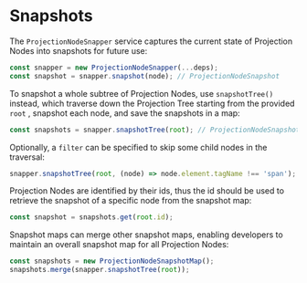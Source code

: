 # Snapshots

The `ProjectionNodeSnapper` service captures the current state of Projection Nodes into snapshots for future use:

```ts
const snapper = new ProjectionNodeSnapper(...deps);
const snapshot = snapper.snapshot(node); // ProjectionNodeSnapshot
```

To snapshot a whole subtree of Projection Nodes, use `snapshotTree()` instead, which traverse down the Projection Tree starting from the provided `root` , snapshot each node, and save the snapshots in a map:

```ts
const snapshots = snapper.snapshotTree(root); // ProjectionNodeSnapshotMap
```

Optionally, a `filter` can be specified to skip some child nodes in the traversal:

```ts
snapper.snapshotTree(root, (node) => node.element.tagName !== 'span');
```

Projection Nodes are identified by their ids, thus the id should be used to retrieve the snapshot of a specific node from the snapshot map:

```ts
const snapshot = snapshots.get(root.id);
```

Snapshot maps can merge other snapshot maps, enabling developers to maintain an overall snapshot map for all Projection Nodes:

```ts
const snapshots = new ProjectionNodeSnapshotMap();
snapshots.merge(snapper.snapshotTree(root));
```
